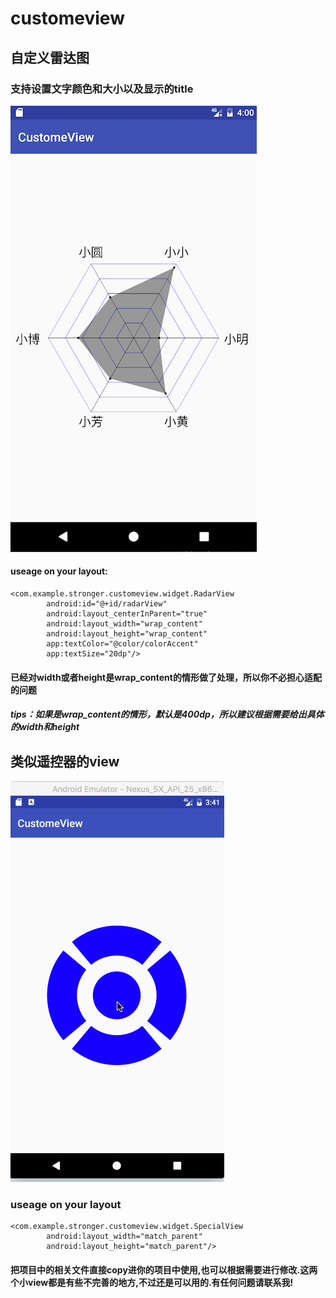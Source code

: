 # customeview
## 自定义雷达图
### 支持设置文字颜色和大小以及显示的title
![](https://github.com/hjmJhon/customeview/raw/master/Screenshots/QQ20161231-221420@2x.png)
#### useage on your layout:
```
<com.example.stronger.customeview.widget.RadarView
        android:id="@+id/radarView"
        android:layout_centerInParent="true"
        android:layout_width="wrap_content"
        android:layout_height="wrap_content"
        app:textColor="@color/colorAccent"
        app:textSize="20dp"/>
```
#### 已经对width或者height是wrap_content的情形做了处理，所以你不必担心适配的问题
##### tips：如果是wrap_content的情形，默认是400dp，所以建议根据需要给出具体的width和height
## 类似遥控器的view
![](https://github.com/hjmJhon/customeview/raw/master/Screenshots/Untitled.gif)
### useage on your layout
```
<com.example.stronger.customeview.widget.SpecialView
        android:layout_width="match_parent"
        android:layout_height="match_parent"/>
```
#### 把项目中的相关文件直接copy进你的项目中使用,也可以根据需要进行修改.这两个小view都是有些不完善的地方,不过还是可以用的.有任何问题请联系我!
